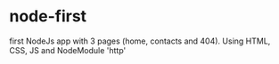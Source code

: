 # node-first
first NodeJs app with 3 pages (home, contacts and 404). Using HTML, CSS, JS and NodeModule 'http'

